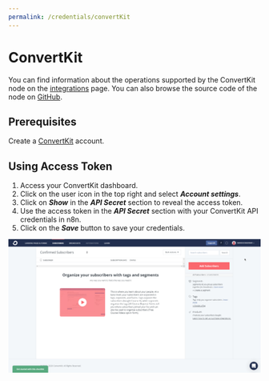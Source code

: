 ```yaml
---
permalink: /credentials/convertKit
---
```


# ConvertKit

You can find information about the operations supported by the ConvertKit node on the [integrations](https://n8n.io/integrations/n8n-nodes-base.convertKit) page. You can also browse the source code of the node on [GitHub](https://github.com/n8n-io/n8n/tree/master/packages/nodes-base/nodes/ConvertKit).

## Prerequisites

Create a [ConvertKit](https://convertkit.com/) account.

## Using Access Token

1. Access your ConvertKit dashboard.
2. Click on the user icon in the top right and select ***Account settings***.
3. Click on ***Show*** in the ***API Secret*** section to reveal the access token.
4. Use the access token in the ***API Secret*** section with your ConvertKit API credentials in n8n.
5. Click on the ***Save*** button to save your credentials.

![Getting ConvertKit access token](./using-access-token.gif)
